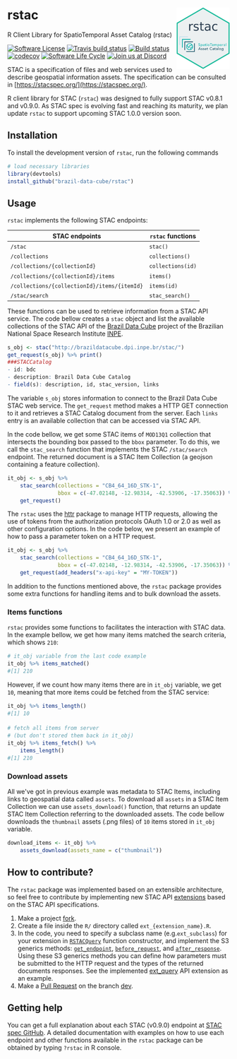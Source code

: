 # rstac <img src="inst/extdata/img/logo.png" align="right" width="120" />
R Client Library for SpatioTemporal Asset Catalog (rstac)

[![Software License](https://img.shields.io/badge/license-MIT-green)](https://github.com/brazil-data-cube/rstac/blob/master/LICENSE) [![Travis build status](https://travis-ci.com/OldLipe/rstac.svg?branch=master)](https://travis-ci.com/OldLipe/rstac) [![Build status](https://ci.appveyor.com/api/projects/status/73w7h6u46l1587jj?svg=true)](https://ci.appveyor.com/project/OldLipe/rstac) [![codecov](https://codecov.io/gh/OldLipe/rstac/branch/master/graph/badge.svg)](https://codecov.io/gh/OldLipe/rstac) [![Software Life Cycle](https://img.shields.io/badge/lifecycle-maturing-blue.svg)](https://www.tidyverse.org/lifecycle/#maturing) [![Join us at Discord](https://img.shields.io/discord/689541907621085198?logo=discord&logoColor=ffffff&color=7389D8)](https://discord.com/channels/689541907621085198#)

STAC is a specification of files and web services used to describe geospatial 
information assets. The specification can be consulted in [https://stacspec.org/](https://stacspec.org/).

R client library for STAC (`rstac`) was designed to fully support STAC v0.8.1 and v0.9.0. 
As STAC spec is evolving fast and reaching its maturity, we plan update `rstac` 
to support upcoming STAC 1.0.0 version soon.

## Installation

To install the development version of `rstac`, run the following commands

```R
# load necessary libraries
library(devtools)
install_github("brazil-data-cube/rstac")
```

## Usage

`rstac` implements the following STAC endpoints:

| STAC endpoints                               | `rstac` functions |
|----------------------------------------------|-------------------|
| `/stac`                                      | `stac()`          |
| `/collections`                               | `collections()`   |
| `/collections/{collectionId}`                | `collections(id)` |
| `/collections/{collectionId}/items`          | `items()`         |
| `/collections/{collectionId}/items/{itemId}` | `items(id)`       |
| `/stac/search`                               | `stac_search()`   |


These functions can be used to retrieve information from a STAC API service.
The code bellow creates a `stac` object and list the available collections of 
the STAC API of the [Brazil Data Cube](http://brazildatacube.org/) project of 
the Brazilian National Space Research Institute [INPE](http://www.inpe.br/).

```R
s_obj <- stac("http://brazildatacube.dpi.inpe.br/stac/")
get_request(s_obj) %>% print()
###STACCatalog
- id: bdc
- description: Brazil Data Cube Catalog
- field(s): description, id, stac_version, links
```

The variable `s_obj` stores information to connect to the Brazil Data 
Cube STAC web service. The `get_request` method makes a HTTP GET connection
to it and retrieves a STAC Catalog document from the server. Each `links` 
entry is an available collection that can be accessed via STAC API.

In the code bellow, we get some STAC items of `MOD13Q1` collection that
intersects the bounding box passed to the `bbox` parameter. To do this, we
call the `stac_search` function that implements the STAC `/stac/search` 
endpoint. The returned document is a STAC Item Collection (a geojson 
containing a feature collection).

```R
it_obj <- s_obj %>% 
    stac_search(collections = "CB4_64_16D_STK-1",
                bbox = c(-47.02148, -12.98314, -42.53906, -17.35063)) %>%
    get_request()
```

The `rstac` uses the [httr](https://github.com/r-lib/httr) package to manage 
HTTP requests, allowing the use of tokens from the authorization protocols OAuth
1.0 or 2.0 as well as other configuration options. In the code below, we present
an example of how to pass a parameter token on a HTTP request.

```R
it_obj <- s_obj %>% 
    stac_search(collections = "CB4_64_16D_STK-1",
                bbox = c(-47.02148, -12.98314, -42.53906, -17.35063)) %>%
    get_request(add_headers("x-api-key" = "MY-TOKEN"))
```

In addition to the functions mentioned above, the `rstac` package provides some 
extra functions for handling items and to bulk download the assets.

### Items functions

`rstac` provides some functions to facilitates the interaction with STAC data.
In the example bellow, we get how many items matched the search criteria, 
which shows `210`:

```R
# it_obj variable from the last code example
it_obj %>% items_matched()
#[1] 210
```

However, if we count how many items there are in `it_obj` variable, we get `10`,
meaning that more items could be fetched from the STAC service:

```R
it_obj %>% items_length()
#[1] 10

# fetch all items from server 
# (but don't stored them back in it_obj)
it_obj %>% items_fetch() %>%
    items_length()
#[1] 210
```

### Download assets

All we've got in previous example was metadata to STAC Items, including
links to geospatial data called `assets`. To download all `assets` in a
STAC Item Collection we can use `assets_download()` function, that returns
an update STAC Item Collection referring to the downloaded assets. The code
bellow downloads the `thumbnail` assets (.png files) of `10` items stored in
`it_obj` variable.

```R
download_items <- it_obj %>% 
    assets_download(assets_name = c("thumbnail"))
```

## How to contribute?

The `rstac` package was implemented based on an extensible architecture, so 
feel free to contribute by implementing new STAC API 
[extensions](https://github.com/radiantearth/stac-spec/tree/v0.9.0/api-spec/extensions) 
based on the STAC API specifications.

1. Make a project
[fork](https://docs.github.com/en/github/getting-started-with-github/fork-a-repo).
2. Create a file inside the `R/` directory called `ext_{extension_name}.R`.
3. In the code, you need to specify a subclass name (e.g.`ext_subclass`) for 
your extension in [`RSTACQuery`](https://github.com/OldLipe/rstac/blob/49370251033cca26c6da5b1a38f6d4fa4a83bb96/R/documents.R#L33-L40) function constructor, and implement the S3 generics methods: [`get_endpoint`](https://github.com/OldLipe/rstac/blob/49370251033cca26c6da5b1a38f6d4fa4a83bb96/R/extensions.R#L87-L90), 
[`before_request`](https://github.com/OldLipe/rstac/blob/49370251033cca26c6da5b1a38f6d4fa4a83bb96/R/extensions.R#L93-L96), and [`after_response`](https://github.com/OldLipe/rstac/blob/49370251033cca26c6da5b1a38f6d4fa4a83bb96/R/extensions.R#L99-L102). Using these S3 generics methods you 
can define how parameters must be submitted to the HTTP request and the types 
of the returned documents responses. See the implemented [ext_query](https://github.com/brazil-data-cube/rstac/blob/master/R/ext_query.R) 
API extension as an example.  
4. Make a [Pull Request](https://docs.github.com/en/github/collaborating-with-issues-and-pull-requests/creating-a-pull-request) on the branch [dev](https://github.com/OldLipe/rstac/tree/dev).

## Getting help

You can get a full explanation about each STAC (v0.9.0) endpoint at [STAC spec GitHub](https://github.com/radiantearth/stac-spec/tree/v0.9.0). A detailed
documentation with examples on how to use each endpoint and other functions
available in the `rstac` package can be obtained by typing `?rstac` in R 
console.
